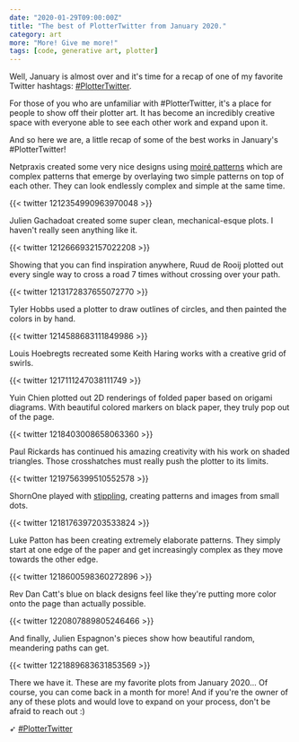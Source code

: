```yaml
---
date: "2020-01-29T09:00:00Z"
title: "The best of PlotterTwitter from January 2020."
category: art
more: "More! Give me more!"
tags: [code, generative art, plotter]
---
```


Well, January is almost over and it's time for a recap of one of my favorite Twitter hashtags: [#PlotterTwitter](https://twitter.com/search?q=plottertwitter&src=typed_query).

For those of you who are unfamiliar with #PlotterTwitter, it's a place for people to show off their plotter art. It has become an incredibly creative space with everyone able to see each other work and expand upon it.

And so here we are, a little recap of some of the best works in January's #PlotterTwitter!

Netpraxis created some very nice designs using [moiré patterns](https://en.wikipedia.org/wiki/Moir%C3%A9_pattern) which are complex patterns that emerge by overlaying two simple patterns on top of each other. They can look endlessly complex and simple at the same time.

{{< twitter 1212354990963970048 >}}

Julien Gachadoat created some super clean, mechanical-esque plots. I haven't really seen anything like it.

{{< twitter 1212666932157022208 >}}

Showing that you can find inspiration anywhere, Ruud de Rooij plotted out every single way to cross a road 7 times without crossing over your path.

{{< twitter 1213172837655072770 >}}

Tyler Hobbs used a plotter to draw outlines of circles, and then painted the colors in by hand.

{{< twitter 1214588683111849986 >}}

Louis Hoebregts recreated some Keith Haring works with a creative grid of swirls.

{{< twitter 1217111247038111749 >}}

Yuin Chien plotted out 2D renderings of folded paper based on origami diagrams. With beautiful colored markers on black paper, they truly pop out of the page.

{{< twitter 1218403008658063360 >}}

<!--more-->

Paul Rickards has continued his amazing creativity with his work on shaded triangles. Those crosshatches must really push the plotter to its limits.

{{< twitter 1219756399510552578 >}}

ShornOne played with [stippling](https://en.wikipedia.org/wiki/Stippling), creating patterns and images from small dots.

{{< twitter 1218176397203533824 >}}

Luke Patton has been creating extremely elaborate patterns. They simply start at one edge of the paper and get increasingly complex as they move towards the other edge.

{{< twitter 1218600598360272896 >}}

Rev Dan Catt's blue on black designs feel like they're putting more color onto the page than actually possible.

{{< twitter 1220807889805246466 >}}

And finally, Julien Espagnon's pieces show how beautiful random, meandering paths can get.

{{< twitter 1221889683631853569 >}}

There we have it. These are my favorite plots from January 2020... Of course, you can come back in a month for more! And if you're the owner of any of these plots and would love to expand on your process, don't be afraid to reach out :)

➶ [#PlotterTwitter](https://twitter.com/search?q=plottertwitter&src=typed_query)
